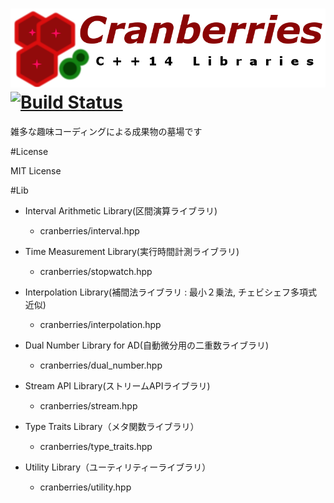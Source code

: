 ![logo](https://github.com/LoliGothick/Cranberries/blob/master/icon/logo_with_txt.png)
[![Build Status](https://travis-ci.org/LoliGothick/Cranberries.svg?branch=master)](https://travis-ci.org/LoliGothick/Cranberries)
==========
雑多な趣味コーディングによる成果物の墓場です

#License

MIT License

#Lib

- Interval Arithmetic Library(区間演算ライブラリ)
  - cranberries/interval.hpp

- Time Measurement Library(実行時間計測ライブラリ)
  - cranberries/stopwatch.hpp

- Interpolation Library(補間法ライブラリ : 最小２乗法, チェビシェフ多項式近似)
  - cranberries/interpolation.hpp

- Dual Number Library for AD(自動微分用の二重数ライブラリ)
  - cranberries/dual_number.hpp

- Stream API Library(ストリームAPIライブラリ)
  - cranberries/stream.hpp

- Type Traits Library（メタ関数ライブラリ）
  - cranberries/type_traits.hpp
  
- Utility Library（ユーティリティーライブラリ）
  - cranberries/utility.hpp
